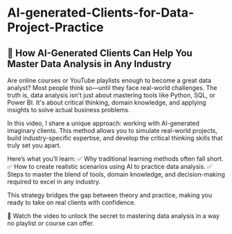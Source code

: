 # AI-generated-Clients-for-Data-Project-Practice

## 🚀 How AI-Generated Clients Can Help You Master Data Analysis in Any Industry

Are online courses or YouTube playlists enough to become a great data analyst? Most people think so—until they face real-world challenges. The truth is, data analysis isn't just about mastering tools like Python, SQL, or Power BI. It's about critical thinking, domain knowledge, and applying insights to solve actual business problems.

In this video, I share a unique approach: working with AI-generated imaginary clients. This method allows you to simulate real-world projects, build industry-specific expertise, and develop the critical thinking skills that truly set you apart.

Here’s what you’ll learn:
✅ Why traditional learning methods often fall short.
✅ How to create realistic scenarios using AI to practice data analysis.
✅ Steps to master the blend of tools, domain knowledge, and decision-making required to excel in any industry.

This strategy bridges the gap between theory and practice, making you ready to take on real clients with confidence.

🎥 Watch the video to unlock the secret to mastering data analysis in a way no playlist or course can offer.
